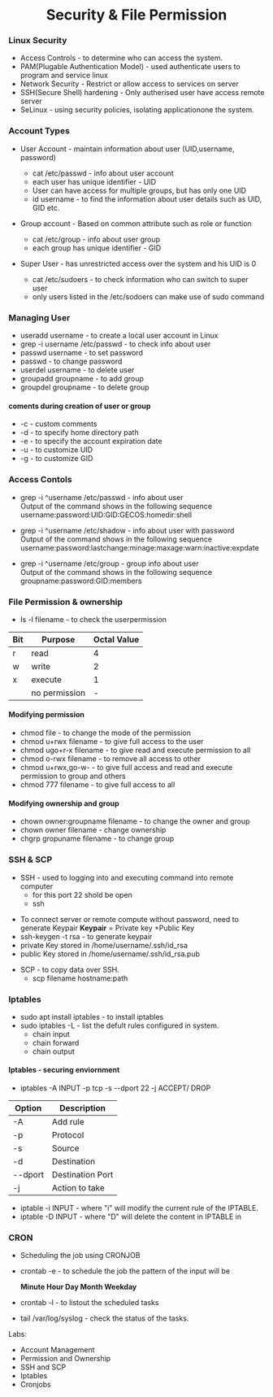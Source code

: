 <h1 align="center"> Security & File Permission </h1>

### Linux Security
+ Access Controls - to determine who can access the system.
+ PAM(Plugable Authentication Model) - used authenticate users to program and service linux
+ Network Security - Restrict or allow access to services on server 
+ SSH(Secure Shell) hardening - Only autherised user have access remote server
+ SeLinux - using security policies, isolating applicationone the system.

### Account Types

+ User Account - maintain information about user (UID,username, password)
	* cat /etc/passwd - info about user account
	* each user has unique identifier - UID
	* User can have access for multiple groups, but has only one UID
	* id username - to find the information about user details such as UID, GID etc.
	
+ Group account - Based on common attribute such as role or function
	* cat /etc/group - info about user group
	* each group has unique identifier - GID

+ Super User - has unrestricted access over the system and his UID is 0
	* cat /etc/sudoers - to check information who can switch to super user
	* only users listed in the /etc/sodoers can make use of sudo command
	
### Managing User

* useradd username - to create a local user account in Linux
* grep -i username /etc/passwd - to check info about user
* passwd username - to set password
* passwd - to change password
* userdel username - to delete user
* groupadd groupname - to add group
* groupdel groupname - to delete group

#### coments during creation of user or group

+ -c - custom comments
+ -d - to specify home directory path
+ -e - to specify the account expiration date
+ -u  - to customize UID
+ -g - to customize GID

### Access Contols

* grep -i ^username /etc/passwd - info about user <br />
  Output of the command shows in the following sequence
  username:password:UID:GID:GECOS:homedir:shell
  
* grep -i ^username /etc/shadow - info about user with password <br />
  Output of the command shows in the following sequence
  username:password:lastchange:minage:maxage:warn:inactive:expdate
  
* grep -i ^username /etc/group - group info about user <br />
  Output of the command shows in the following sequence
  groupname:password:GID:members

### File Permission & ownership

* ls -l filename - to check the userpermission <p>

|Bit| Purpose| Octal Value|
|----|------| -------|
| r| read| 4|
|w| write| 2|
|x| execute | 1|
|| no permission| -|

#### Modifying permission

* chmod <permssion> file - to change the mode of the permission
* chmod u+rwx filename - to give full access to the user
* chmod ugo+r-x filename - to give read and execute permission to all
* chmod o-rwx filename - to remove all access to other
* chmod u+rwx,go-w- - to give full access and read and execute permission to group and others
* chmod 777 filename - to give full access to all

#### Modifying ownership and group

* chown owner:groupname filename - to change the owner and group
* chown owner filename - change ownership
* chgrp gropuname filename - to change group

### SSH & SCP

+ SSH - used to logging into and executing command into remote computer
	* for this port 22 shold be open 
	* ssh <ip address>

* To connect server or remote compute without password, need to generate  Keypair
**Keypair** = Private key +Public Key 
* ssh-keygen -t rsa - to generate keypair
* private Key stored in  /home/username/.ssh/id_rsa
* public Key stored in  /home/username/.ssh/id_rsa.pub

+ SCP - to copy data over SSH.
	* scp filename hostname:path
	
### Iptables

* sudo apt install iptables - to install iptables
* sudo iptables -L - list the defult rules configured in system.
	+ chain input
	+ chain forward
	+ chain output

#### Iptables - securing enviornment

* iptables -A INPUT -p tcp -s <source ip> --dport 22 -j ACCEPT/ DROP

| Option | Description |
|------| ------ |
| -A | Add rule |
| -p | Protocol |
| -s | Source |
| -d | Destination |
| --dport | Destination Port |
| -j | Action to take |

* iptable -i INPUT - where "i" will modify the current rule of the IPTABLE.
* iptable -D INPUT <position> - where "D" will delete the content in IPTABLE in <position>

### CRON

+ Scheduling the job  using CRONJOB
+ crontab -e - to schedule the job 
	the pattern of the input will be 

	**Minute Hour Day Month  Weekday**
+ crontab -l - to listout the scheduled tasks
+ tail /var/log/syslog - check the status of the tasks.

Labs:

+ Account Management
+ Permission and Ownership
+ SSH and SCP
+ Iptables
+ Cronjobs



	
